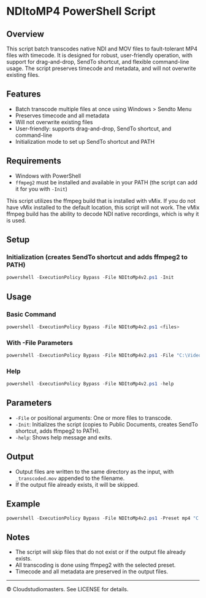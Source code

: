 # NDItoMP4 PowerShell Script

## Overview

This script batch transcodes native NDI and MOV files to fault-tolerant MP4 files with timecode. 
It is designed for robust, user-friendly operation, with support for drag-and-drop, SendTo shortcut, and flexible command-line usage. The script preserves timecode and metadata, and will not overwrite existing files.

## Features
- Batch transcode multiple files at once using Windows > Sendto Menu
- Preserves timecode and all metadata
- Will not overwrite existing files
- User-friendly: supports drag-and-drop, SendTo shortcut, and command-line
- Initialization mode to set up SendTo shortcut and PATH

## Requirements
- Windows with PowerShell
- `ffmpeg2` must be installed and available in your PATH (the script can add it for you with `-Init`)

This script utilizes the ffmpeg build that is installed with vMix. If you do not have vMix installed to the default location, this script will not work.
The vMix ffmpeg build has the ability to decode NDI native recordings, which is why it is used.

## Setup 

### Initialization (creates SendTo shortcut and adds ffmpeg2 to PATH)
```powershell
powershell -ExecutionPolicy Bypass -File NDItoMp4v2.ps1 -Init
```

## Usage

### Basic Command
```powershell
powershell -ExecutionPolicy Bypass -File NDItoMp4v2.ps1 <files>
```

### With -File Parameters
```powershell
powershell -ExecutionPolicy Bypass -File NDItoMp4v2.ps1 -File "C:\Videos\input1.mov" "C:\Videos\input2.mov"
```

### Help
```powershell
powershell -ExecutionPolicy Bypass -File NDItoMp4v2.ps1 -help
```

## Parameters
- `-File` or positional arguments: One or more files to transcode.
- `-Init`: Initializes the script (copies to Public Documents, creates SendTo shortcut, adds ffmpeg2 to PATH).
- `-help`: Shows help message and exits.

## Output
- Output files are written to the same directory as the input, with `_transcoded.mov` appended to the filename.
- If the output file already exists, it will be skipped.

## Example
```powershell
powershell -ExecutionPolicy Bypass -File NDItoMp4v2.ps1 -Preset mp4 "C:\Videos\input1.mov" "C:\Videos\input2.mov"
```

## Notes
- The script will skip files that do not exist or if the output file already exists.
- All transcoding is done using ffmpeg2 with the selected preset.
- Timecode and all metadata are preserved in the output files.

---

© Cloudstudiomasters. See LICENSE for details.
